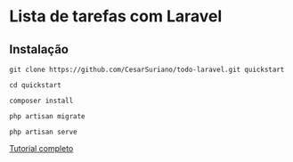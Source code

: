 # Lista de tarefas com Laravel

## Instalação

    git clone https://github.com/CesarSuriano/todo-laravel.git quickstart

    cd quickstart

    composer install

    php artisan migrate

    php artisan serve

[Tutorial completo](http://laravel.artesaos.org/docs/master/quickstart)  

